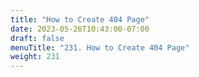 ```yaml
---
title: "How to Create 404 Page"
date: 2023-05-26T10:43:00-07:00
draft: false
menuTitle: "231. How to Create 404 Page"
weight: 231
---
```


